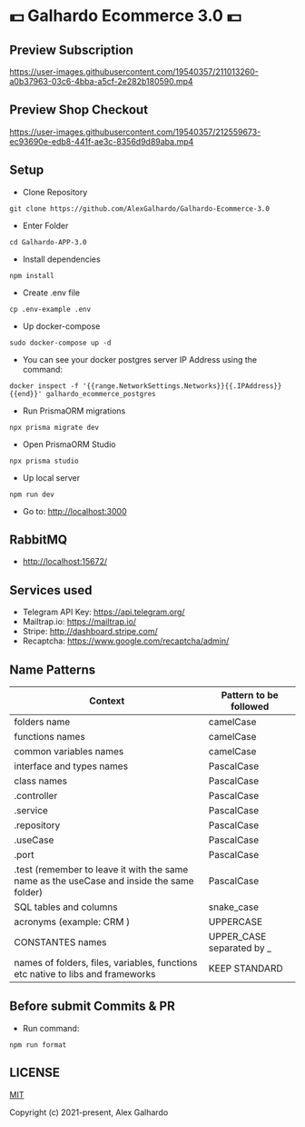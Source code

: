 # 💵 Galhardo Ecommerce 3.0 💵

## Preview Subscription

<https://user-images.githubusercontent.com/19540357/211013260-a0b37963-03c6-4bba-a5cf-2e282b180590.mp4>

## Preview Shop Checkout

<https://user-images.githubusercontent.com/19540357/212559673-ec93690e-edb8-441f-ae3c-8356d9d89aba.mp4>

## Setup

* Clone Repository

<!---->

    git clone https://github.com/AlexGalhardo/Galhardo-Ecommerce-3.0

* Enter Folder

<!---->

    cd Galhardo-APP-3.0

* Install dependencies

<!---->

    npm install

* Create .env file

<!---->

    cp .env-example .env

* Up docker-compose

<!---->

    sudo docker-compose up -d

* You can see your docker postgres server IP Address using the command:

<!---->

    docker inspect -f '{{range.NetworkSettings.Networks}}{{.IPAddress}}{{end}}' galhardo_ecommerce_postgres

* Run PrismaORM migrations

<!---->

    npx prisma migrate dev

* Open PrismaORM Studio

<!---->

    npx prisma studio

* Up local server

<!---->

    npm run dev

* Go to: <http://localhost:3000>

## RabbitMQ

* <http://localhost:15672/>

## Services used

* Telegram API Key: <https://api.telegram.org/>
* Mailtrap.io: <https://mailtrap.io/>
* Stripe: <http://dashboard.stripe.com/>
* Recaptcha: <https://www.google.com/recaptcha/admin/>

## Name Patterns

| Context | Pattern to be followed |
|-----------------|----------------------|
| folders name           | camelCase    |
| functions names |  camelCase |
| common variables names |  camelCase |
| interface and types names |  PascalCase |
| class names |  PascalCase |
| .controller           | PascalCase    |
| .service           | PascalCase    |
| .repository |  PascalCase |
| .useCase         | PascalCase       |
| .port         | PascalCase       |
| .test (remember to leave it with the same name as the useCase and inside the same folder)        | PascalCase       |
| SQL tables and columns |  snake\_case |
| acronyms (example: CRM )         | UPPERCASE       |
| CONSTANTES names |  UPPER\_CASE separated by \_ |
| names of folders, files, variables, functions etc native to libs and frameworks |  KEEP STANDARD |

## Before submit Commits & PR

* Run command:

<!---->

    npm run format

<!---->

## LICENSE

[MIT](http://opensource.org/licenses/MIT)

Copyright (c) 2021-present, Alex Galhardo

